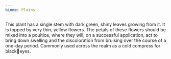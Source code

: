 ```yaml
---
biome: Plains
---
```

This plant has a single stem with dark green, shiny leaves growing from it. It is topped by very thin, yellow flowers. The petals of these flowers should be mixed into a poultice, where they will, on a successful application, act to bring down swelling and the discoloration from bruising over the course of a one-day period. Commonly used across the realm as a cold compress for blackeyes. 

